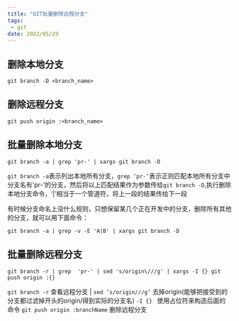 ```yaml
---
title: "GIT批量删除远程分支"
tags: 
 - git
date: 2022/05/29
---
```

## 删除本地分支 
```  
git branch -D <branch_name>
```
## 删除远程分支
```
git push origin :<branch_name>
```       
## 批量删除本地分支
```
git branch -a | grep 'pr-' | xargs git branch -D
```

 ```git branch -a```表示列出本地所有分支，```grep ‘pr-’```表示正则匹配本地所有分支中分支名有'pr-'的分支，然后将以上匹配结果作为参数传给```git branch -D```,执行删除本地分支命令，‘|’相当于一个管道符，将上一段的结果传给下一段

 有时候分支命名上没什么规则，只想保留某几个正在开发中的分支，删除所有其他的分支，就可以用下面命令：
 ```
git branch -a | grep -v -E 'A|B' | xargs git branch -D
```

 ## 批量删除远程分支 
```
git branch -r | grep  'pr-' | sed 's/origin\///g' | xargs -I {} git push origin :{}
```

```git branch -r```  查看远程分支
| ```sed ‘s/origin///g‘```  去掉origin(能够把接受到的分支都过滤掉开头的origin/得到实际的分支名)
```-I {} ``` 使用占位符来构造后面的命令
```git push origin :branchName```  删除远程分支
